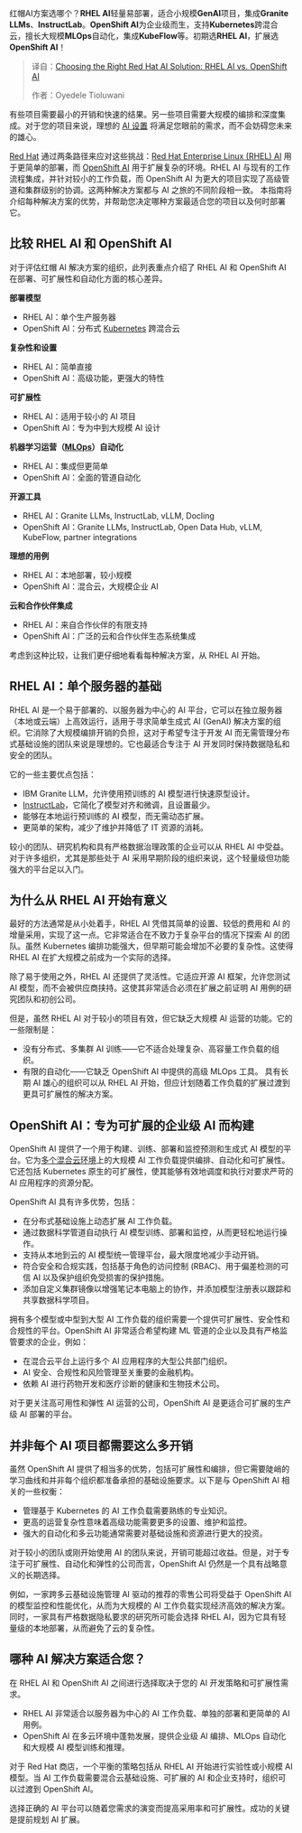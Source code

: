 
<!--
title: 选择合适的红帽人工智能解决方案：RHEL AI vs. OpenShift AI
cover: https://cdn.thenewstack.io/media/2025/03/319862bd-red-hat-rhel-ai-openshift-ai.jpg
summary: 红帽AI方案选哪个？RHEL AI轻量易部署，适合小规模GenAI项目，集成Granite LLMs、InstructLab。OpenShift AI为企业级而生，支持Kubernetes跨混合云，擅长大规模MLOps自动化，集成KubeFlow等。初期选RHEL AI，扩展选OpenShift AI！
-->

红帽AI方案选哪个？**RHEL AI**轻量易部署，适合小规模**GenAI**项目，集成**Granite LLMs**、**InstructLab**。**OpenShift AI**为企业级而生，支持**Kubernetes**跨混合云，擅长大规模**MLOps**自动化，集成**KubeFlow**等。初期选**RHEL AI**，扩展选**OpenShift AI**！

> 译自：[Choosing the Right Red Hat AI Solution: RHEL AI vs. OpenShift AI](https://thenewstack.io/choosing-the-right-red-hat-ai-solution-rhel-ai-vs-openshift-ai/)
> 
> 作者：Oyedele Tioluwani

有些项目需要最小的开销和快速的结果。另一些项目需要大规模的编排和深度集成。对于您的项目来说，理想的 [AI 设置](https://thenewstack.io/as-ai-reshapes-tech-microsoft-others-refocus-dev-structure/#redhat) 将满足您眼前的需求，而不会妨碍您未来的雄心。

[Red Hat](https://www.openshift.com/try?utm_content=inline+mention) 通过两条路径来应对这些挑战：[Red Hat Enterprise Linux (RHEL) AI](https://www.redhat.com/en/technologies/linux-platforms/enterprise-linux/ai) 用于更简单的部署，而 [OpenShift AI](https://docs.redhat.com/en/documentation/red_hat_openshift_ai_cloud_service/1/html-single/release_notes/index#overview-of-openshift-ai_relnotes) 用于扩展复杂的环境。RHEL AI 与现有的工作流程集成，并针对较小的工作负载，而 OpenShift AI 为更大的项目实现了高级管道和集群级别的协调。这两种解决方案都与 AI 之旅的不同阶段相一致。
本指南将介绍每种解决方案的优势，并帮助您决定哪种方案最适合您的项目以及何时部署它。

## 比较 RHEL AI 和 OpenShift AI

对于评估红帽 AI 解决方案的组织，此列表重点介绍了 RHEL AI 和 OpenShift AI 在部署、可扩展性和自动化方面的核心差异。

**部署模型**

- RHEL AI：单个生产服务器
- OpenShift AI：分布式 [Kubernetes](https://roadmap.sh/kubernetes) 跨混合云

**复杂性和设置**

- RHEL AI：简单直接
- OpenShift AI：高级功能，更强大的特性

**可扩展性**

- RHEL AI：适用于较小的 AI 项目
- OpenShift AI：专为中到大规模 AI 设计

**机器学习运营（[MLOps](https://thenewstack.io/what-is-mlops/)）自动化**

- RHEL AI：集成但更简单
- OpenShift AI：全面的管道自动化

**开源工具**

- RHEL AI：Granite LLMs, InstructLab, vLLM, Docling
- OpenShift AI：Granite LLMs, InstructLab, Open Data Hub, vLLM, KubeFlow, partner integrations

**理想的用例**

- RHEL AI：本地部署，较小规模
- OpenShift AI：混合云，大规模企业 AI

**云和合作伙伴集成**

- RHEL AI：来自合作伙伴的有限支持
- OpenShift AI：广泛的云和合作伙伴生态系统集成

考虑到这种比较，让我们更仔细地看看每种解决方案，从 RHEL AI 开始。

## RHEL AI：单个服务器的基础

RHEL AI 是一个易于部署的、以服务器为中心的 AI 平台，它可以在独立服务器（本地或云端）上高效运行，适用于寻求简单生成式 AI (GenAI) 解决方案的组织。它消除了大规模编排开销的负担，这对于希望专注于开发 AI 而无需管理分布式基础设施的团队来说是理想的。它也最适合专注于 AI 开发同时保持数据隐私和安全的团队。

它的一些主要优点包括：

- IBM Granite LLM，允许使用预训练的 AI 模型进行快速原型设计。
- [InstructLab](https://thenewstack.io/why-red-hat-thinks-ais-future-is-small-language-models/)，它简化了模型对齐和微调，且设置最少。
- 能够在本地运行预训练的 AI 模型，而无需动态扩展。
- 更简单的架构，减少了维护并降低了 IT 资源的消耗。

较小的团队、研究机构和具有严格数据治理政策的企业可以从 RHEL AI 中受益。对于许多组织，尤其是那些处于 AI 采用早期阶段的组织来说，这个轻量级但功能强大的平台足以入门。

## 为什么从 RHEL AI 开始有意义

最好的方法通常是从小处着手，RHEL AI 凭借其简单的设置、较低的费用和 AI 的增量采用，实现了这一点。它非常适合在不致力于复杂平台的情况下探索 AI 的团队。虽然 Kubernetes 编排功能强大，但早期可能会增加不必要的复杂性。这使得 RHEL AI 在扩大规模之前成为一个实际的选择。

除了易于使用之外，RHEL AI 还提供了灵活性。它适应开源 AI 框架，允许您测试 AI 模型，而不会被供应商挟持。这使其非常适合必须在扩展之前证明 AI 用例的研究团队和初创公司。

但是，虽然 RHEL AI 对于较小的项目有效，但它缺乏大规模 AI 运营的功能。它的一些限制是：

- 没有分布式、多集群 AI 训练——它不适合处理复杂、高容量工作负载的组织。
- 有限的自动化——它缺乏 OpenShift AI 中提供的高级 MLOps 工具。
具有长期 AI 雄心的组织可以从 RHEL AI 开始，但应计划随着工作负载的扩展过渡到更具可扩展性的解决方案。

## OpenShift AI：专为可扩展的企业级 AI 而构建

OpenShift AI 提供了一个用于构建、训练、部署和监控预测和生成式 AI 模型的平台。它为[多个混合云环境](https://www.redhat.com/zh/resources/red-hat-openshift-ai-hybrid-cloud-datasheet)上的大规模 AI 工作负载提供编排、自动化和可扩展性。它还包括 Kubernetes 原生的可扩展性，使其能够有效地调度和执行对要求严苛的 AI 应用程序的资源分配。

OpenShift AI 具有许多优势，包括：

- 在分布式基础设施上动态扩展 AI 工作负载。
- 通过数据科学管道自动执行 AI 模型训练、部署和监控，从而更轻松地运行操作。
- 支持从本地到云的 AI 模型统一管理平台，最大限度地减少手动开销。
- 符合安全和合规实践，包括基于角色的访问控制 (RBAC)、用于偏差检测的可信 AI 以及保护组织免受损害的保护措施。
- 添加自定义集群镜像以增强笔记本电脑上的协作，并添加模型注册表以跟踪和共享数据科学项目。

拥有多个模型或中型到大型 AI 工作负载的组织需要一个提供可扩展性、安全性和合规性的平台。OpenShift AI 非常适合希望构建 ML 管道的企业以及具有严格监管要求的企业，例如：

- 在混合云平台上运行多个 AI 应用程序的大型公共部门组织。
- AI 安全、合规性和风险管理至关重要的金融机构。
- 依赖 AI 进行药物开发和医疗诊断的健康和生物技术公司。

对于更关注高可用性和弹性 AI 运营的公司，OpenShift AI 是更适合可扩展的生产级 AI 部署的平台。

## 并非每个 AI 项目都需要这么多开销

虽然 OpenShift AI 提供了相当多的优势，包括可扩展性和编排，但它需要陡峭的学习曲线和并非每个组织都准备承担的基础设施要求。以下是与 OpenShift AI 相关的一些权衡：

- 管理基于 Kubernetes 的 AI 工作负载需要熟练的专业知识。
- 更高的运营复杂性意味着高级功能需要更多的设置、维护和监控。
- 强大的自动化和多云功能通常需要对基础设施和资源进行更大的投资。

对于较小的团队或刚开始使用 AI 的团队来说，开销可能超过收益。但是，对于专注于可扩展性、自动化和弹性的公司而言，OpenShift AI 仍然是一个具有战略意义的长期选择。

例如，一家跨多云基础设施管理 AI 驱动的推荐的零售公司将受益于 OpenShift AI 的模型监控和性能优化，从而为大规模的 AI 工作负载实现经济高效的解决方案。同时，一家具有严格数据隐私要求的研究所可能会选择 RHEL AI，因为它具有轻量级的本地部署，从而避免了云的复杂性。

## 哪种 AI 解决方案适合您？

在 RHEL AI 和 OpenShift AI 之间进行选择取决于您的 AI 开发策略和可扩展性需求。

- RHEL AI 非常适合以服务器为中心的 AI 工作负载、单独的部署和更简单的 AI 用例。
- OpenShift AI 在多云环境中蓬勃发展，提供企业级 AI 编排、MLOps 自动化和大规模 AI 模型训练和推理。

对于 Red Hat 商店，一个平衡的策略包括从 RHEL AI 开始进行实验性或小规模 AI 模型。当 AI 工作负载需要混合云基础设施、可扩展的 AI 和企业支持时，组织可以过渡到 OpenShift AI。

选择正确的 AI 平台可以随着您需求的演变而提高采用率和可扩展性。成功的关键是提前规划 AI 扩展。